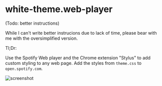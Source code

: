 # white-theme.web-player

(Todo: better instructions)

While I can't write better instrucions due to lack of time, please bear with me with the oversimplified version.

Tl;Dr:

Use the Spotify Web player and the Chrome extension "Stylus" to add custom styling to any web page. Add the styles from `theme.css` to `open.spotify.com`.

![screenshot](https://pbs.twimg.com/media/Ed7GHwKXkAAObTc?format=png&name=large)
